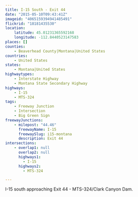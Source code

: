```yaml
---
title: I-15 South - Exit 44
date: "2015-05-10T09:43:41Z"
imageid: "4065159394941485491"
flickrid: "18181435530"
location:
    latitude: 45.01231365592168
    longitude: -112.8440523147583
places: []
counties:
    - Beaverhead County|Montana|United States
countries:
    - United States
states:
    - Montana|United States
highwaytypes:
    - Interstate Highway
    - Montana State Secondary Highway
highways:
    - I-15
    - MTS-324
tags:
    - Freeway Junction
    - Intersection
    - Big Green Sign
freewayJunctions:
    - milepost: "44.46"
      freewayName: I-15
      freewaySlug: i15-montana
      description: Exit 44
intersections:
    - overlap1: null
      overlap2: null
      highways1:
        - I-15
      highways2:
        - MTS-324

---
```

I-15 south approaching Exit 44 - MTS-324/Clark Canyon Dam.